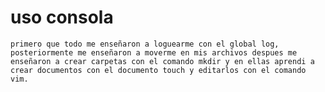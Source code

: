 # uso consola 
    primero que todo me enseñaron a loguearme con el global log, posteriormente me enseñaron a moverme en mis archivos despues me enseñaron a crear carpetas con el comando mkdir y en ellas aprendi a crear documentos con el documento touch y editarlos con el comando vim.
